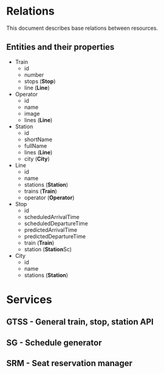# Relations
This document describes base relations between resources.

## Entities and their properties
- Train
  - id
  - number
  - stops (**Stop**)
  - line (**Line**)
- Operator
  - id
  - name
  - image
  - lines (**Line**)
- Station
  - id
  - shortName
  - fullName
  - lines (**Line**)
  - city (**City**)
- Line
  - id
  - name
  - stations (**Station**)
  - trains (**Train**)
  - operator (**Operator**)
- Stop
  - id
  - scheduledArrivalTime
  - scheduledDepartureTime
  - predictedArrivalTime
  - predictedDepartureTime
  - train (**Train**)
  - station (**Station**Sc)
- City
  - id
  - name
  - stations (**Station**)

# Services
## GTSS - General train, stop, station API
## SG - Schedule generator
## SRM - Seat reservation manager

